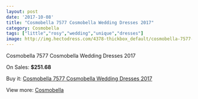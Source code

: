 ```yaml
---
layout: post
date: '2017-10-08'
title: "Cosmobella 7577 Cosmobella Wedding Dresses 2017"
category: Cosmobella
tags: ["little","rosy","wedding","unique","dresses"]
image: http://img.hectodress.com/4378-thickbox_default/cosmobella-7577-cosmobella-wedding-dresses-2013.jpg
---
```

Cosmobella 7577 Cosmobella Wedding Dresses 2017

On Sales: **$251.68**
<a href="https://www.hectodress.com/cosmobella/2265-cosmobella-7577-cosmobella-wedding-dresses-2013.html"><amp-img layout="responsive" width="600" height="600" src="//img.hectodress.com/4378-thickbox_default/cosmobella-7577-cosmobella-wedding-dresses-2013.jpg" alt="Cosmobella 7577 Cosmobella Wedding Dresses 2017 0" /></a>
<a href="https://www.hectodress.com/cosmobella/2265-cosmobella-7577-cosmobella-wedding-dresses-2013.html"><amp-img layout="responsive" width="600" height="600" src="//img.hectodress.com/4380-thickbox_default/cosmobella-7577-cosmobella-wedding-dresses-2013.jpg" alt="Cosmobella 7577 Cosmobella Wedding Dresses 2017 1" /></a>
<a href="https://www.hectodress.com/cosmobella/2265-cosmobella-7577-cosmobella-wedding-dresses-2013.html"><amp-img layout="responsive" width="600" height="600" src="//img.hectodress.com/4379-thickbox_default/cosmobella-7577-cosmobella-wedding-dresses-2013.jpg" alt="Cosmobella 7577 Cosmobella Wedding Dresses 2017 2" /></a>

Buy it: [Cosmobella 7577 Cosmobella Wedding Dresses 2017](https://www.hectodress.com/cosmobella/2265-cosmobella-7577-cosmobella-wedding-dresses-2013.html "Cosmobella 7577 Cosmobella Wedding Dresses 2017")

View more: [Cosmobella](https://www.hectodress.com/38-cosmobella "Cosmobella")
